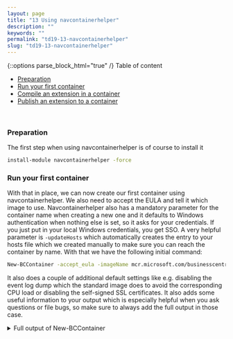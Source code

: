 ```yaml
---
layout: page
title: "13 Using navcontainerhelper"
description: ""
keywords: ""
permalink: "td19-13-navcontainerhelper"
slug: "td19-13-navcontainerhelper"
---
```

{::options parse_block_html="true" /}
Table of content
- [Preparation](#preparation)
- [Run your first container](#run-your-first-container)
- [Compile an extension in a container](#compile-an-extension-in-a-container)
- [Publish an extension to a container](#publish-an-extension-to-a-container)

&nbsp;<br />

### Preparation
The first step when using navcontainerhelper is of course to install it
```bash
install-module navcontainerhelper -force
```

### Run your first container
With that in place, we can now create our first container using navcontainerhelper. We also need to accept the EULA and tell it which image to use. Navcontainerhelper also has a mandatory parameter for the container name when creating a new one and it defaults to Windows authentication when nothing else is set, so it asks for your credentials. If you just put in your local Windows credentials, you get SSO. A very helpful parameter is `-updateHosts` which automatically creates the entry to your hosts file which we created manually to make sure you can reach the container by name. With that we have the following initial command:
```bash
New-BCContainer -accept_eula -imageName mcr.microsoft.com/businesscentral/onprem:ltsc2019 -containerName helper -updateHosts
```
It also does a couple of additional default settings like e.g. disabling the event log dump which the standard image does to avoid the corresponding CPU load or disabling the self-signed SSL certificates. It also adds some useful information to your output which is especially helpful when you ask questions or file bugs, so make sure to always add the full output in those case.
<details><summary markdown="span">Full output of New-BCContainer</summary>
```bash
PS C:\> New-BCContainer -accept_eula -imageName mcr.microsoft.com/businesscentral/onprem:ltsc2019 -containerName helper -updateHosts
NavContainerHelper is version 0.6.4.18
NavContainerHelper is running as administrator
Host is Microsoft Windows Server 2019 Datacenter - ltsc2019
Docker Client Version is 19.03.4
Docker Server Version is 19.03.4
Using image mcr.microsoft.com/businesscentral/onprem:ltsc2019
Creating Container helper
Version: 15.1.37793.0-W1
Style: onprem
Platform: 15.0.37769.0
Generic Tag: 0.0.9.96
Container OS Version: 10.0.17763.805 (ltsc2019)
Host OS Version: 10.0.17763.805 (ltsc2019)
Using locale en-US
Using process isolation
Disabling the standard eventlog dump to container log every 2 seconds (use -dumpEventLog to enable)
Files in C:\ProgramData\NavContainerHelper\Extensions\helper\my:
- AdditionalOutput.ps1
- MainLoop.ps1
- SetupVariables.ps1
- SetupWebClient.ps1
- updatehosts.ps1
Creating container helper from image mcr.microsoft.com/businesscentral/onprem:ltsc2019
b5e012ff2b1a48ffbede7c6ce023a0a993fadac0873b288f5c8c87c8a0d09f58
Waiting for container helper to be ready
Initializing...
Setting host.containerhelper.internal to 172.27.0.1 in container hosts file
Starting Container
Hostname is
PublicDnsName is helper
Using Windows Authentication
Starting Local SQL Server
Starting Internet Information Server
Modifying Service Tier Config File with Instance Specific Settings
Starting Service Tier
Registering event sources
Creating DotNetCore Web Server Instance
Creating http download site
Creating Windows user TechDaysAdmin
Setting SA Password and enabling SA
Creating SUPER user
Container IP Address: 172.27.1.1
Container Hostname  :
Container Dns Name  : helper
Web Client          : http://helper/BC/
Dev. Server         : http://helper
Dev. ServerInstance : BC
Setting helper to 172.27.1.1 in host hosts file

Files:
http://helper:8080/al-4.0.194000.vsix

Initialization took 45 seconds
Ready for connections!
Reading CustomSettings.config from helper
Creating Desktop Shortcuts for helper
Container helper successfully created
```
</details>
&nbsp;<br />

When the container is available, you also get helpful shortcuts on your Desktop, which you can use to access the WebClient or get a PowerShell session into the container. You can either use those or enter http://helper/BC to get to the WebClient

### Compile an extension in a container
Navcontainerhelper brings a lot of additional helper functions for dealing with extensions. Whether you are bringing your C/AL code modifications to AL, working on an AL-native project or setting up your CI/CD environment, navcontainerhelper brings useful cmdlets. One such example is the ability to compile an extension in a container. For that, we first need to get the AL extension for VS Code: You can either install it through Visual Studio Code itself (go to the extensions view and search for "AL") or PowerShell (`code --install-extension ms-dynamics-smb.al`). While you are at it, you might want to install the Docker extension as well and play with it (search for "Docker" or run `code --install-extension ms-azuretools.vscode-docker`). When the AL extension install has finished, hit Ctrl+Alt+P and enter "AL: Go" to create the AL demo project. Use the default folder and select target platform 4.0. This will give you a small sample extension and the VS code window will refresh. Hit ESC when asked about your server as we will use navcontainerhelper for compiling our extension.

For the container to be able to access the sources, we need to set up a bind mount for that folder. Therefore, remove the first container, create a second one with a bind mount for our little project and then run the compile command. Note the usage of `-additionalParameters` which is the mechanism of navcontainerhelper to add any parameter to the the actual docker run command it generates.
```bash
Remove-BCContainer -containerName helper
New-BCContainer -accept_eula -imageName mcr.microsoft.com/businesscentral/onprem:ltsc2019 -containerName compile -updateHosts -additionalParameters @("-v c:\users\TechDaysAdmin\Documents\AL\ALProject1\:c:\src")
Compile-AppInBCContainer -containerName compile -appProjectFolder c:\users\TechDaysAdmin\Documents\AL\ALProject1\
```

<details><summary markdown="span">Full output of removing and creating the container and then compiling the extension</summary>
```bash
PS C:\> Remove-BCContainer -containerName helper
Removing container helper
Removing helper from host hosts file
Removing C:\ProgramData\NavContainerHelper\Extensions\helper
PS C:\> New-BCContainer -accept_eula -imageName mcr.microsoft.com/businesscentral/onprem:ltsc2019 -containerName compile -updateHosts -additionalParameters @("-v c:\users\TechDaysAdmin\Documents\AL\ALProject1\:c:\src")
NavContainerHelper is version 0.6.4.18
NavContainerHelper is running as administrator
Host is Microsoft Windows Server 2019 Datacenter - ltsc2019
Docker Client Version is 19.03.4
Docker Server Version is 19.03.4
Using image mcr.microsoft.com/businesscentral/onprem:ltsc2019
Creating Container compile
Version: 15.1.37793.0-W1
Style: onprem
Platform: 15.0.37769.0
Generic Tag: 0.0.9.96
Container OS Version: 10.0.17763.805 (ltsc2019)
Host OS Version: 10.0.17763.805 (ltsc2019)
Using locale en-US
Using process isolation
Disabling the standard eventlog dump to container log every 2 seconds (use -dumpEventLog to enable)
Files in C:\ProgramData\NavContainerHelper\Extensions\compile\my:
- AdditionalOutput.ps1
- MainLoop.ps1
- SetupVariables.ps1
- SetupWebClient.ps1
- updatehosts.ps1
Creating container compile from image mcr.microsoft.com/businesscentral/onprem:ltsc2019
94da85725c4c80f25d8f7209afbdc92cf1a5c178f851df6103e8c774c18c18e9
Waiting for container compile to be ready
Initializing...
Setting host.containerhelper.internal to 172.27.0.1 in container hosts file
Starting Container
Hostname is
PublicDnsName is compile
Using Windows Authentication
Starting Local SQL Server
Starting Internet Information Server
Modifying Service Tier Config File with Instance Specific Settings
Starting Service Tier
Registering event sources
Creating DotNetCore Web Server Instance
Creating http download site
Creating Windows user TechDaysAdmin
Setting SA Password and enabling SA
Creating SUPER user
Container IP Address: 172.27.4.17
Container Hostname  :
Container Dns Name  : compile
Web Client          : http://compile/BC/
Dev. Server         : http://compile
Dev. ServerInstance : BC
Setting compile to 172.27.4.17 in host hosts file

Files:
http://compile:8080/al-4.0.194000.vsix

Initialization took 46 seconds
Ready for connections!
Reading CustomSettings.config from compile
Creating Desktop Shortcuts for compile
Container compile successfully created
PS C:\> Compile-AppInBCContainer -containerName compile -appProjectFolder c:\users\TechDaysAdmin\Documents\AL\ALProject1\
Using Symbols Folder: c:\users\TechDaysAdmin\Documents\AL\ALProject1\.alpackages
Downloading symbols: Microsoft_System_15.0.37769.0.app
Url : http://172.27.4.17:7049/BC/dev/packages?publisher=Microsoft&appName=System&versionText=15.0.0.0&tenant=default
Downloading symbols: Microsoft_System Application_15.1.37793.0.app
Url : http://172.27.4.17:7049/BC/dev/packages?publisher=Microsoft&appName=System Application&versionText=1.0.0.0&tenant=default
Downloading symbols: Microsoft_Base Application_15.1.37793.0.app
Url : http://172.27.4.17:7049/BC/dev/packages?publisher=Microsoft&appName=Base Application&versionText=15.0.0.0&tenant=default
Compiling...
alc.exe /project:c:\src\ /packagecachepath:c:\src\.alpackages /out:c:\src\output\Default publisher_ALProject1_1.0.0.0.app /assemblyprobingpaths:"C:\Program Files (x86)\Microsoft Dynamics NAV\150\RoleTailored Client","C:\Program Files\Microsoft Dynamics NAV\150\Service","C:\Program Files (x86)\Open XML SDK\V2.5\lib","c:\windows\assembly","C:\Test Assemblies\Mock Assemblies"
Microsoft (R) AL Compiler version 4.0.2.62932
Copyright (C) Microsoft Corporation. All rights reserved

Compilation started for project 'ALProject1' containing '1' files at '23:18:47.867'.


Compilation ended at '23:18:54.276'.

c:\users\TechDaysAdmin\Documents\AL\ALProject1\output\Default publisher_ALProject1_1.0.0.0.app successfully created in 29 seconds
c:\users\TechDaysAdmin\Documents\AL\ALProject1\output\Default publisher_ALProject1_1.0.0.0.app
```
</details>
&nbsp;<br />

### Publish an extension to a container
Now the last step is to publish that extension to a container. To make sure we are starting form a clean slate, we remove the container again, create a new one and publish (and sync and install) the extension. Note that we no longer need to bind mount the source folder as the communication now works through the management APIs provided by the development service in the container. We need to add the `-skipVerification` parameter as we don't have code signing in place, but for development purposes, that is ok. 
```bash
Remove-BCContainer compile
New-BCContainer -accept_eula -imageName mcr.microsoft.com/businesscentral/onprem:ltsc2019 -containerName publish -updateHosts
Publish-NavContainerApp -containerName publish -appFile "C:\Users\TechDaysAdmin\Documents\AL\ALProject1\output\Default publisher_ALProject1_1.0.0.0.app" -skipVerification -sync -install
```

<details><summary markdown="span">Full output of remove, create and publish</summary>
```bash
PS C:\> Remove-BCContainer compile
Removing container compile
Removing compile from host hosts file
Removing C:\ProgramData\NavContainerHelper\Extensions\compile
PS C:\> New-BCContainer -accept_eula -imageName mcr.microsoft.com/businesscentral/onprem:ltsc2019 -containerName publish -updateHosts
NavContainerHelper is version 0.6.4.18
NavContainerHelper is running as administrator
Host is Microsoft Windows Server 2019 Datacenter - ltsc2019
Docker Client Version is 19.03.4
Docker Server Version is 19.03.4
Using image mcr.microsoft.com/businesscentral/onprem:ltsc2019
Creating Container publish
Version: 15.1.37793.0-W1
Style: onprem
Platform: 15.0.37769.0
Generic Tag: 0.0.9.96
Container OS Version: 10.0.17763.805 (ltsc2019)
Host OS Version: 10.0.17763.805 (ltsc2019)
Using locale en-US
Using process isolation
Disabling the standard eventlog dump to container log every 2 seconds (use -dumpEventLog to enable)
Files in C:\ProgramData\NavContainerHelper\Extensions\publish\my:
- AdditionalOutput.ps1
- MainLoop.ps1
- SetupVariables.ps1
- SetupWebClient.ps1
- updatehosts.ps1
Creating container publish from image mcr.microsoft.com/businesscentral/onprem:ltsc2019
4253de61241b6cb4205f1d62d976fc5d254aa7fb53fb44a77fd3249b2e138b83
Waiting for container publish to be ready
Initializing...
Setting host.containerhelper.internal to 172.27.0.1 in container hosts file
Starting Container
Hostname is
PublicDnsName is publish
Using Windows Authentication
Starting Local SQL Server
Starting Internet Information Server
Modifying Service Tier Config File with Instance Specific Settings
Starting Service Tier
Registering event sources
Creating DotNetCore Web Server Instance
Creating http download site
Creating Windows user TechDaysAdmin
Setting SA Password and enabling SA
Creating SUPER user
Container IP Address: 172.27.0.56
Container Hostname  :
Container Dns Name  : publish
Web Client          : http://publish/BC/
Dev. Server         : http://publish
Dev. ServerInstance : BC
Setting publish to 172.27.0.56 in host hosts file

Files:
http://publish:8080/al-4.0.194000.vsix

Initialization took 46 seconds
Ready for connections!
Reading CustomSettings.config from publish
Creating Desktop Shortcuts for publish
Container publish successfully created
PS C:\> Publish-NavContainerApp -containerName publish -appFile "C:\Users\TechDaysAdmin\Documents\AL\ALProject1\output\Default publisher_ALProject1_1.0.0.0.app" -skipVerification -sync -install
Publishing C:\ProgramData\NavContainerHelper\Extensions\publish\_Default publisher_ALProject1_1.0.0.0.app
Synchronizing ALProject1 on tenant default
Installing ALProject1 on tenant default
App successfully published
```
</details>
&nbsp;<br />
To verify that you have successfully published the extension, go to http://publish/BC/ or use the shortcut on your desktop. In BC, go to customers and you will see the Hello World message. You will also find the app in extension management
{::options parse_block_html="true" /}
